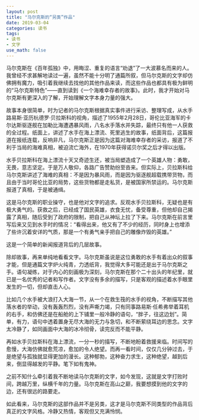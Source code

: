 ```yaml
---
layout: post
title: "马尔克斯的“另类”作品"
date: 2019-03-04
categories: 读书
tags: 
- 读书
- 文字
use_math: false
---
```

马尔克斯在《百年孤独》中，用晦涩、重复的语言“劝退”了一大波慕名而来的人。我曾经不求甚解地读过一遍，虽然不能十分明了通篇所叙，但马尔克斯的文字却仿佛拥有魔力，吸引着我继续去找他的其他作品来读，而这些作品也都具有极为鲜明的“马尔克斯特色”——直到读到《一个海难幸存者的故事》。此时，我才开始对马尔克斯有更深入的了解，开始理解文字本身力量的强大。

故事本身很简单，时为记者的马尔克斯根据真实事件进行采访、整理写成，从水手路易斯·亚历杭德罗·贝拉斯科的视角，描述了1955年2月28日，哥伦比亚海军的卡尔达斯驱逐舰在加勒比海遭遇暴风雨，八名水手落水并失踪，最终只有他一人获救的全过程。纸面上，讲述了水手在海上漂流、死里逃生的故事，纸面背后，这篇报道在报纸连载，反响非凡，马尔克斯正是因为这篇对海难幸存者的采访，报道了不利于当局的海难真相，被迫流亡海外，在1970年获得诺贝尔奖之后才得以出版。

水手贝拉斯科在海上漂流十天又奇迹生还，被当局塑造成了一个英雄人物：勇敢，无畏，意志坚定。于是万人敬仰，各路广告赞助纷至沓来。但实际上，贝拉斯科给马尔克斯讲述了海难的真相：不是因为暴风雨，而是因为驱逐舰超载携带货物，而且由于当时哥伦比亚的局势，这些货物都是走私货，是被国家所禁运的。马尔克斯报道了真相，于是被通缉。

这是马尔克斯的职业操守，也是他对文字的追求。反观水手贝拉斯科，无疑也是有极大勇气的。获救之后，已经成了国民英雄，衣食无忧，备受尊重，但他却自己揭露了真相，随后受到了政府的限制，把自己从神坛上拉了下来。马尔克斯在前言里写后来又见到水手时的情况：“看得出来，他又有了不少的经历，同时身上也增添了些许沉着安详的气质，那是一个有勇气亲手把自己的雕像炸毁的英雄。”

这是一个简单的新闻报道背后的几层故事。

除却故事，再来单纯地看看文字。马尔克斯虽说是这位勇敢的水手有着出众的叙事才能，但是通篇文字炉火纯青，力透纸背，我觉得大多可能还是出于马尔克斯之手。语句凝练，对于内心的刻画极为深刻，马尔克斯在那个二十出头的年纪里，就已是一名优秀的记者和写作者。文字没有多余的描写，只是客观的描述着水手眼里发生的一切，但却直击人心。

比如几个水手被大浪打入大海一节，从一个在救生筏的水手的视角，不断描写其他落水者的举动，没有轰轰烈烈，没有声嘶力竭，只有同事路易斯·任希弗举着耳机的右手，和仿佛还是在船舱的上下铺里一般冷静的语句，“胖子，往这边划”。简单，有力，语句中透着置身无尽大海的无力与急切，和不断萦绕耳边的思念。文字太冷静了，如同画面中大海的冰冷彻骨，读完反而不能平静。

再如水手贝拉斯科在海上漂流，一分一秒的描写，不断地盼着救援来临。时间写的愈慢，大海仿佛就愈荒凉，愈加的令人绝望。而再一看时间，仅仅几分钟过去，于是绝望与孤独就显得更加的漫长。这种郁勃，这种奋力求生，这种绝望，越到后来，倒显得越发的平静。笔下如有鬼神。

之前不知什么牵引着我不断地读马尔克斯的文字，如今发现，这就是文字打败时间，跨越万里，纵横千年的力量。马尔克斯在高山之巅，我要想摸到他的文字的边，还有很远的路要走。

如此看来，马尔克斯的这部作品并不是另类，这才是马尔克斯不同类型的作品背后真正的文字风格。冷静又热情，客观但又充满怜悯。